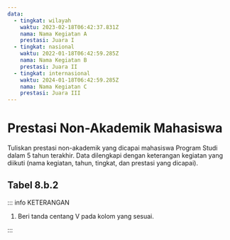 ```yaml
---
data:
  - tingkat: wilayah
    waktu: 2023-02-18T06:42:37.831Z
    nama: Nama Kegiatan A
    prestasi: Juara I
  - tingkat: nasional
    waktu: 2022-01-18T06:42:59.285Z
    nama: Nama Kegiatan B
    prestasi: Juara II
  - tingkat: internasional
    waktu: 2024-01-18T06:42:59.285Z
    nama: Nama Kegiatan C
    prestasi: Juara III
---
```


<script setup>
import { useData } from "vitepress"
import Tabel from '../components/tabel-8b2.vue'

const { frontmatter } = useData()
</script>

# Prestasi Non-Akademik Mahasiswa

Tuliskan prestasi non-akademik yang dicapai mahasiswa Program Studi dalam 5 tahun terakhir. Data dilengkapi dengan keterangan kegiatan yang diikuti (nama kegiatan, tahun, tingkat, dan prestasi yang dicapai).

## Tabel 8.b.2

<Tabel :data="frontmatter.data" />

::: info KETERANGAN

1. Beri tanda centang V pada kolom yang sesuai.

:::
